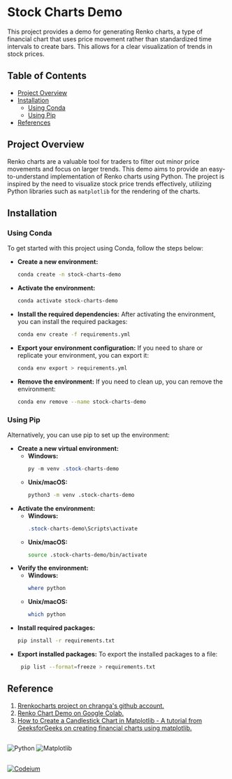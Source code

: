# Stock Charts Demo
This project provides a demo for generating Renko charts, a type of financial chart that uses price movement rather than standardized time intervals to create bars. This allows for a clear visualization of trends in stock prices.

## Table of Contents
- [Project Overview](#project-overview)
- [Installation](#installation)
  - [Using Conda](#using-conda)
  - [Using Pip](#using-pip)
- [References](#reference)

## Project Overview
Renko charts are a valuable tool for traders to filter out minor price movements and focus on larger trends. This demo aims to provide an easy-to-understand implementation of Renko charts using Python. 
The project is inspired by the need to visualize stock price trends effectively, utilizing Python libraries such as `matplotlib` for the rendering of the charts.

## Installation

### Using Conda
To get started with this project using Conda, follow the steps below:

- **Create a new environment:**
   ```bash
   conda create -n stock-charts-demo
   ```
- **Activate the environment:**
   ```bash
   conda activate stock-charts-demo
   ```
- **Install the required dependencies:**
  After activating the environment, you can install the required packages:
  ```bash
  conda env create -f requirements.yml
  ```
- **Export your environment configuration:**
  If you need to share or replicate your environment, you can export it:
  ```bash
  conda env export > requirements.yml
   ```
- **Remove the environment:**
  If you need to clean up, you can remove the environment:
   ```bash
   conda env remove --name stock-charts-demo
   ```

### Using Pip
Alternatively, you can use pip to set up the environment:

- **Create a new virtual environment:**
  - **Windows:**
    ```powershell
    py -m venv .stock-charts-demo
    ```
  - **Unix/macOS:**
    ```bash
    python3 -m venv .stock-charts-demo
    ```
- **Activate the environment:**
  - **Windows:**
    ```powershell
    .stock-charts-demo\Scripts\activate
    ```
  - **Unix/macOS:**
    ```bash
    source .stock-charts-demo/bin/activate
    ```
- **Verify the environment:**
  - **Windows:**
    ```powershell
    where python
    ```
  - **Unix/macOS:**
    ```bash
    which python
    ```
- **Install required packages:**
  ```bash
  pip install -r requirements.txt
  ```
- **Export installed packages:**
  To export the installed packages to a file:
  ```bash
   pip list --format=freeze > requirements.txt
  ```

## Reference
1. [Rrenkocharts project on chranga's github account.](https://github.com/chranga/renkocharts)
2. [Renko Chart Demo on Google Colab.](https://colab.research.google.com/drive/1qHq4sjCf8zodROUDrtYFYeMiX6AvwDQQ?usp=sharing)
3. [How to Create a Candlestick Chart in Matplotlib - A tutorial from GeeksforGeeks on creating financial charts using matplotlib.](https://www.geeksforgeeks.org/how-to-create-a-candlestick-chart-in-matplotlib)

##
![Python](https://img.shields.io/badge/python-3670A0?style=for-the-badge&logo=python&logoColor=ffdd54)
![Matplotlib](https://img.shields.io/badge/Matplotlib-%23ffffff.svg?style=for-the-badge&logo=Matplotlib&logoColor=black)

##
[![Codeium](https://codeium.com/badges/main)](https://codeium.com)

